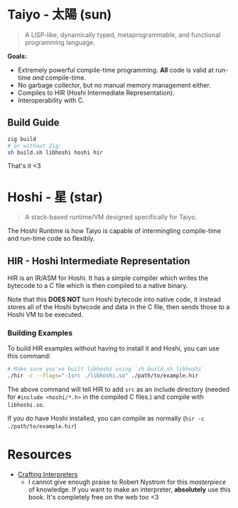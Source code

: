 # Taiyo - 太陽 (sun)

> A LISP-like, dynamically typed, metaprogrammable, and functional programming language.

**Goals:**

- Extremely powerful compile-time programming. **All** code is valid at run-time _and_ compile-time.
- No garbage collector, but no manual memory management either.
- Compiles to HIR (Hoshi Intermediate Representation).
- Interoperability with C.

## Build Guide

```sh
zig build
# or without Zig:
sh build.sh libhoshi hoshi hir
```

That's it <3

# Hoshi - 星 (star)

> A stack-based runtime/VM designed specifically for Taiyo.

The Hoshi Runtime is how Taiyo is capable of intermingling compile-time and run-time code so flexibly.

## HIR - Hoshi Intermediate Representation

HIR is an IR/ASM for Hoshi. It has a simple compiler which writes the bytecode to a C file which is then compiled to a native binary.

Note that this **DOES NOT** turn Hoshi bytecode into native code, it instead stores all of the Hoshi bytecode and data in the C file, then sends those to a Hoshi VM to be executed.

### Building Examples

To build HIR examples without having to install it and Hoshi, you can use this command:

```sh
# Make sure you've built libhoshi using `sh build.sh libhoshi`
./hir -c --flags="-Isrc ./libhoshi.so" ./path/to/example.hir
```

The above command will tell HIR to add `src` as an include directory (needed for `#include <hoshi/*.h>` in the compiled C files.) and compile with `libhoshi.so`.

If you do have Hoshi installed, you can compile as normally (`hir -c ./path/to/example.hir`)

# Resources

- [Crafting Interpreters](https://craftinginterpreters.com/)
  - I cannot give enough praise to Robert Nystrom for this _masterpiece_ of knowledge.
    If you want to make an interpreter, **absolutely** use this book.
    It's completely free on the web too <3
